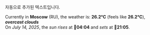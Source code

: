 
자동으로 추가된 텍스트입니다.

<!--START_SECTION:weather:moscow-->
Currently in **Moscow** (RU), the weather is: **26.2°C** (feels like **26.2°C**), ***overcast clouds***<br/>
On *July 14, 2025*, the *sun rises* at 🌅**04:04** and *sets* at 🌇**21:05**.
<!--END_SECTION:weather-->
